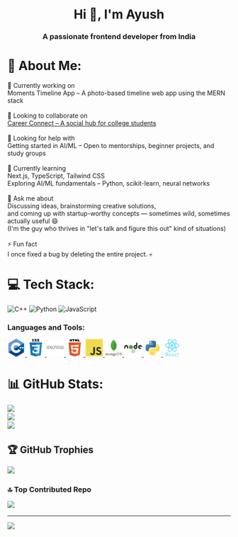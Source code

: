 <h1 align="center">Hi 👋, I'm Ayush</h1>
<h3 align="center">A passionate frontend developer from India</h3>

# 🌛 About Me:

🔭 Currently working on<br>Moments Timeline App – A photo-based timeline web app using the MERN stack<br><br>
👯 Looking to collaborate on<br><a href="https://github.com/Ayush-Butala/career-connect">Career Connect – A social hub for college students</a><br><br>
🤝 Looking for help with<br>Getting started in AI/ML – Open to mentorships, beginner projects, and study groups<br><br>
🌱 Currently learning<br>Next.js, TypeScript, Tailwind CSS<br>Exploring AI/ML fundamentals – Python, scikit-learn, neural networks<br><br>
💬 Ask me about<br>Discussing ideas, brainstorming creative solutions,<br>and coming up with startup-worthy concepts — sometimes wild, sometimes actually useful 😄<br>(I'm the guy who thrives in "let's talk and figure this out" kind of situations)<br><br>
⚡ Fun fact<br>I once fixed a bug by deleting the entire project. 💀

# 💻 Tech Stack:

![C++](https://img.shields.io/badge/c++-%2300599C.svg?style=for-the-badge\&logo=c%2B%2B\&logoColor=white)
![Python](https://img.shields.io/badge/python-3670A0?style=for-the-badge\&logo=python\&logoColor=ffdd54)
![JavaScript](https://img.shields.io/badge/javascript-%23323330.svg?style=for-the-badge\&logo=javascript\&logoColor=%23F7DF1E)

<h3 align="left">Languages and Tools:</h3>
<p align="left">
  <a href="https://www.w3schools.com/cpp/" target="_blank" rel="noreferrer">
    <img src="https://raw.githubusercontent.com/devicons/devicon/master/icons/cplusplus/cplusplus-original.svg" alt="cplusplus" width="40" height="40"/>
  </a>
  <a href="https://www.w3schools.com/css/" target="_blank" rel="noreferrer">
    <img src="https://raw.githubusercontent.com/devicons/devicon/master/icons/css3/css3-original-wordmark.svg" alt="css3" width="40" height="40"/>
  </a>
  <a href="https://expressjs.com" target="_blank" rel="noreferrer">
    <img src="https://raw.githubusercontent.com/devicons/devicon/master/icons/express/express-original-wordmark.svg" alt="express" width="40" height="40"/>
  </a>
  <a href="https://www.w3.org/html/" target="_blank" rel="noreferrer">
    <img src="https://raw.githubusercontent.com/devicons/devicon/master/icons/html5/html5-original-wordmark.svg" alt="html5" width="40" height="40"/>
  </a>
  <a href="https://developer.mozilla.org/en-US/docs/Web/JavaScript" target="_blank" rel="noreferrer">
    <img src="https://raw.githubusercontent.com/devicons/devicon/master/icons/javascript/javascript-original.svg" alt="javascript" width="40" height="40"/>
  </a>
  <a href="https://www.mongodb.com/" target="_blank" rel="noreferrer">
    <img src="https://raw.githubusercontent.com/devicons/devicon/master/icons/mongodb/mongodb-original-wordmark.svg" alt="mongodb" width="40" height="40"/>
  </a>
  <a href="https://nodejs.org" target="_blank" rel="noreferrer">
    <img src="https://raw.githubusercontent.com/devicons/devicon/master/icons/nodejs/nodejs-original-wordmark.svg" alt="nodejs" width="40" height="40"/>
  </a>
  <a href="https://www.python.org" target="_blank" rel="noreferrer">
    <img src="https://raw.githubusercontent.com/devicons/devicon/master/icons/python/python-original.svg" alt="python" width="40" height="40"/>
  </a>
  <a href="https://reactjs.org/" target="_blank" rel="noreferrer">
    <img src="https://raw.githubusercontent.com/devicons/devicon/master/icons/react/react-original-wordmark.svg" alt="react" width="40" height="40"/>
  </a>
</p>

# 📊 GitHub Stats:

![](https://github-readme-stats.vercel.app/api?username=Ayush-Butala\&theme=dark\&hide_border=false\&include_all_commits=false\&count_private=false)<br/>
![](https://nirzak-streak-stats.vercel.app/?user=Ayush-Butala\&theme=dark\&hide_border=false)<br/>
![](https://github-readme-stats.vercel.app/api/top-langs/?username=Ayush-Butala\&theme=dark\&hide_border=false\&include_all_commits=false\&count_private=false\&layout=compact)

## 🏆 GitHub Trophies

![](https://github-profile-trophy.vercel.app/?username=Ayush-Butala\&theme=radical\&no-frame=false\&no-bg=true\&margin-w=4)

### 🔝 Top Contributed Repo

![](https://github-contributor-stats.vercel.app/api?username=Ayush-Butala\&limit=5\&theme=dark\&combine_all_yearly_contributions=true)

---

[![](https://visitcount.itsvg.in/api?id=Ayush-Butala\&icon=0\&color=0)](https://visitcount.itsvg.in)

<!-- Proudly created with GPRM ( https://gprm.itsvg.in ) -->
